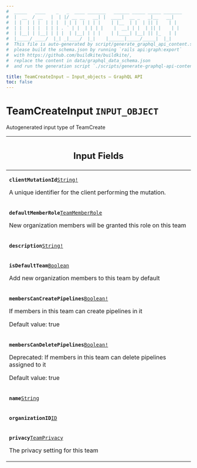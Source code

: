 ```yaml
---
#  _____   ____    _   _  ____ _______   ______ _____ _____ _______
#  |  __  / __   |  | |/ __ __   __| |  ____|  __ _   _|__   __|
#  | |  | | |  | | |  | | |  | | | |    | |__  | |  | || |    | |
#  | |  | | |  | | | . ` | |  | | | |    |  __| | |  | || |    | |
#  | |__| | |__| | | |  | |__| | | |    | |____| |__| || |_   | |
#  |_____/ ____/  |_| _|____/  |_|    |______|_____/_____|  |_|
#  This file is auto-generated by script/generate_graphql_api_content.sh,
#  please build the schema.json by running `rails api:graph:export`
#  with https://github.com/buildkite/buildkite/,
#  replace the content in data/graphql_data_schema.json
#  and run the generation script `./scripts/generate-graphql-api-content.sh`.

title: TeamCreateInput – Input_objects – GraphQL API
toc: false
---
```

<!-- vale off -->
<h1 class="has-pills" data-algolia-exclude>
  TeamCreateInput
  <span class="pill pill--input_object pill--normal-case pill--large"><code>INPUT_OBJECT</code></span>
</h1>
<!-- vale on -->


Autogenerated input type of TeamCreate



<table class="responsive-table responsive-table--single-column-rows">
  <thead>
    <th>
      <h2 data-algolia-exclude>Input Fields</h2>
    </th>
  </thead>
  <tbody>
    <tr><td><p><strong><code>clientMutationId</code></strong><a href="/docs/apis/graphql/schemas/scalar/string" class="pill pill--scalar pill--normal-case pill--medium" title="Go to SCALAR String"><code>String!</code></a></p><p>A unique identifier for the client performing the mutation.</p></td></tr><tr><td><p><strong><code>defaultMemberRole</code></strong><a href="/docs/apis/graphql/schemas/enum/teammemberrole" class="pill pill--enum pill--normal-case pill--medium" title="Go to ENUM TeamMemberRole"><code>TeamMemberRole</code></a></p><p>New organization members will be granted this role on this team</p></td></tr><tr><td><p><strong><code>description</code></strong><a href="/docs/apis/graphql/schemas/scalar/string" class="pill pill--scalar pill--normal-case pill--medium" title="Go to SCALAR String"><code>String!</code></a></p></td></tr><tr><td><p><strong><code>isDefaultTeam</code></strong><a href="/docs/apis/graphql/schemas/scalar/boolean" class="pill pill--scalar pill--normal-case pill--medium" title="Go to SCALAR Boolean"><code>Boolean</code></a></p><p>Add new organization members to this team by default</p></td></tr><tr><td><p><strong><code>membersCanCreatePipelines</code></strong><a href="/docs/apis/graphql/schemas/scalar/boolean" class="pill pill--scalar pill--normal-case pill--medium" title="Go to SCALAR Boolean"><code>Boolean!</code></a></p><p>If members in this team can create pipelines in it</p><p>Default value: true</p></td></tr><tr><td><p><strong><code>membersCanDeletePipelines</code></strong><a href="/docs/apis/graphql/schemas/scalar/boolean" class="pill pill--scalar pill--normal-case pill--medium" title="Go to SCALAR Boolean"><code>Boolean!</code></a></p><p>Deprecated: If members in this team can delete pipelines assigned to it</p><p>Default value: true</p></td></tr><tr><td><p><strong><code>name</code></strong><a href="/docs/apis/graphql/schemas/scalar/string" class="pill pill--scalar pill--normal-case pill--medium" title="Go to SCALAR String"><code>String</code></a></p></td></tr><tr><td><p><strong><code>organizationID</code></strong><a href="/docs/apis/graphql/schemas/scalar/id" class="pill pill--scalar pill--normal-case pill--medium" title="Go to SCALAR ID"><code>ID</code></a></p></td></tr><tr><td><p><strong><code>privacy</code></strong><a href="/docs/apis/graphql/schemas/enum/teamprivacy" class="pill pill--enum pill--normal-case pill--medium" title="Go to ENUM TeamPrivacy"><code>TeamPrivacy</code></a></p><p>The privacy setting for this team</p></td></tr>
  </tbody>
</table>

